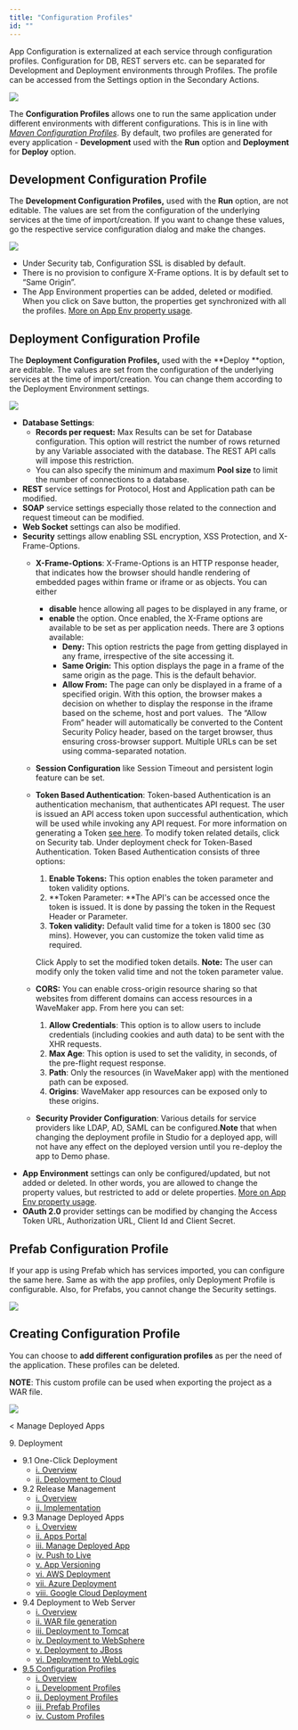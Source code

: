 ```yaml
---
title: "Configuration Profiles"
id: ""
---
```


App Configuration is externalized at each service through configuration profiles. Configuration for DB, REST servers etc. can be separated for Development and Deployment environments through Profiles. The profile can be accessed from the Settings option in the Secondary Actions.

[![](../../assets/config_settings.png)](../../assets/config_settings.png)

The **Configuration Profiles** allows one to run the same application under different environments with different configurations. This is in line with _[Maven Configuration Profiles](https://maven.apache.org/guides/mini/guide-building-for-different-environments.html)_. By default, two profiles are generated for every application - **Development** used with the **Run** option and **Deployment** for **Deploy** option.

## Development Configuration Profile

The **Development Configuration Profiles,** used with the **Run** option, are not editable. The values are set from the configuration of the underlying services at the time of import/creation. If you want to change these values, go the respective service configuration dialog and make the changes.

[![](../../assets/config_dev.png)](../../assets/config_dev.png)

- Under Security tab, Configuration SSL is disabled by default.
- There is no provision to configure X-Frame options. It is by default set to “Same Origin”.
- The App Environment properties can be added, deleted or modified. When you click on Save button, the properties get synchronized with all the profiles. [More on App Env property usage](/learn/how-tos/using-app-environment-properties/).

## Deployment Configuration Profile

The **Deployment Configuration Profiles,** used with the **Deploy **option, are editable. The values are set from the configuration of the underlying services at the time of import/creation. You can change them according to the Deployment Environment settings.

[![](../../assets/config_deploy.png)](../../assets/config_deploy.png)

- **Database Settings**:
    - **Records per request:** Max Results can be set for Database configuration. This option will restrict the number of rows returned by any Variable associated with the database. The REST API calls will impose this restriction.
    - You can also specify the minimum and maximum **Pool size** to limit the number of connections to a database.
- **REST** service settings for Protocol, Host and Application path can be modified.
- **SOAP** service settings especially those related to the connection and request timeout can be modified.
- **Web Socket** settings can also be modified.
- **Security** settings allow enabling SSL encryption, XSS Protection, and X-Frame-Options.
    - **X-Frame-Options**: X-Frame-Options is an HTTP response header, that indicates how the browser should handle rendering of embedded pages within frame or iframe or as objects. You can either
        - **disable** hence allowing all pages to be displayed in any frame, or
        - **enable** the option. Once enabled, the X-Frame options are available to be set as per application needs. There are 3 options available:
            - **Deny:** This option restricts the page from getting displayed in any frame, irrespective of the site accessing it.
            - **Same Origin:** This option displays the page in a frame of the same origin as the page. This is the default behavior.
            - **Allow From:** The page can only be displayed in a frame of a specified origin. With this option, the browser makes a decision on whether to display the response in the iframe based on the scheme, host and port values.  The “Allow From” header will automatically be converted to the Content Security Policy header, based on the target browser, thus ensuring cross-browser support. Multiple URLs can be set using comma-separated notation.
    - **Session Configuration** like Session Timeout and persistent login feature can be set.
    - **Token Based Authentication**: Token-based Authentication is an authentication mechanism, that authenticates API request. The user is issued an API access token upon successful authentication, which will be used while invoking any API request. For more information on generating a Token [see here](/learn/app-development/app-security/token-based-authentication/). To modify token related details, click on Security tab. Under deployment check for Token-Based Authentication. Token Based Authentication consists of three options:
        
        1. **Enable Tokens:** This option enables the token parameter and token validity options.
        2. **Token Parameter: **The API's can be accessed once the token is issued. It is done by passing the token in the Request Header or Parameter.
        3. **Token validity:** Default valid time for a token is 1800 sec (30 mins). However, you can customize the token valid time as required.
        
        Click Apply to set the modified token details. **Note:** The user can modify only the token valid time and not the token parameter value.
    - **CORS:** You can enable cross-origin resource sharing so that websites from different domains can access resources in a WaveMaker app. From here you can set:
        1. **Allow Credentials**: This option is to allow users to include credentials (including cookies and auth data) to be sent with the XHR requests.
        2. **Max Age**: This option is used to set the validity, in seconds, of the pre-flight request response.
        3. **Path**: Only the resources (in WaveMaker app) with the mentioned path can be exposed.
        4. **Origins**: WaveMaker app resources can be exposed only to these origins.
    - **Security Provider Configuration**: Various details for service providers like LDAP, AD, SAML can be configured.**Note** that when changing the deployment profile in Studio for a deployed app, will not have any effect on the deployed version until you re-deploy the app to Demo phase.
- **App Environment** settings can only be configured/updated, but not added or deleted. In other words, you are allowed to change the property values, but restricted to add or delete properties. [More on App Env property usage](/learn/how-tos/using-app-environment-properties/).
- **OAuth 2.0** provider settings can be modified by changing the Access Token URL, Authorization URL, Client Id and Client Secret.

## Prefab Configuration Profile

If your app is using Prefab which has services imported, you can configure the same here. Same as with the app profiles, only Deployment Profile is configurable. Also, for Prefabs, you cannot change the Security settings.

[![](../../assets/config_prefab.png)](../../assets/config_prefab.png)

## Creating Configuration Profile

You can choose to **add different configuration profiles** as per the need of the application. These profiles can be deleted.

**NOTE**: This custom profile can be used when exporting the project as a WAR file.

[![](../../assets/config_custom.png)](../../assets/config_custom.png)

< Manage Deployed Apps

9\. Deployment

- 9.1 One-Click Deployment
    - [i. Overview](/learn/app-development/deployment/one-click-deployment/)
    - [ii. Deployment to Cloud](/learn/app-development/deployment/one-click-deployment/#cloud-deployment)
- 9.2 Release Management
    - [i. Overview](/learn/app-development/deployment/release-management/)
    - [ii. Implementation](/learn/app-development/deployment/release-management/#working)
- 9.3 Manage Deployed Apps
    - [i. Overview](/learn/app-development/deployment/manage-deployed-apps/)
    - [ii. Apps Portal](/learn/app-development/deployment/manage-deployed-apps/#apps-portal)
    - [iii. Manage Deployed App](/learn/app-development/deployment/manage-deployed-apps/#manage-deployed-app)
    - [iv. Push to Live](/learn/app-development/deployment/manage-deployed-apps/#push-to-live)
    - [v. App Versioning](/learn/app-development/deployment/manage-deployed-apps/#versioning)
    - [vi. AWS Deployment](/learn/app-development/deployment/deployment-to-aws/)
    - [vii. Azure Deployment](/learn/app-development/deployment/deployment-to-azure/)
    - [viii. Google Cloud Deployment](/learn/app-development/deployment/deployment-google-cloud/)
- 9.4 Deployment to Web Server
    - [i. Overview](/learn/app-development/deployment/deployment-web-server/#)
    - [ii. WAR file generation](/learn/app-development/deployment/deployment-web-server/#war-file-generation)
    - [iii. Deployment to Tomcat](/learn/how-tos/wavemaker-application-deployment-tomcat/)
    - [iv. Deployment to WebSphere](/learn/how-tos/wavemaker-application-deployment-websphere-liberty-profile/)
    - [v. Deployment to JBoss](/learn/how-tos/wavemaker-application-deployment-jboss/)
    - [vi. Deployment to WebLogic](/learn/how-tos/wavemaker-application-deployment-weblogic-application-server/)
- [9.5 Configuration Profiles](#)
    - [i. Overview](#)
    - [i. Development Profiles](#dev-profile)
    - [ii. Deployment Profiles](#deploy-profile)
    - [iii. Prefab Profiles](#prefab-profile)
    - [iv. Custom Profiles](#custom-profile)
